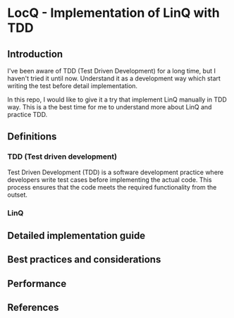 # LocQ - Implementation of LinQ with TDD

## Introduction

I've been aware of TDD (Test Driven Development) for a long time, but I haven't tried it until now.
Understand it as a development way which start writing the test before detail implementation.

In this repo, I would like to give it a try that implement LinQ manually in TDD way. This is a the best time for me to understand more about LinQ and practice TDD.

## Definitions

### TDD (Test driven development)

Test Driven Development (TDD) is a software development practice where developers write test cases before implementing the actual code. This process ensures that the code meets the required functionality from the outset.

### LinQ

## Detailed implementation guide

## Best practices and considerations

## Performance

## References
